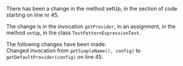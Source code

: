 There has been a change in the method setUp, in the section of code starting on line nr 45.
  
The change is in the invocation ```getProvider```, in an assignment, in the method ```setUp```, in the class ```TestPatternExpressionText```.
  
The following changes have been made:  
Changed invocation from ```getSimpleName(), config)``` to ```getDefaultProvider(config)``` on line 45.  
